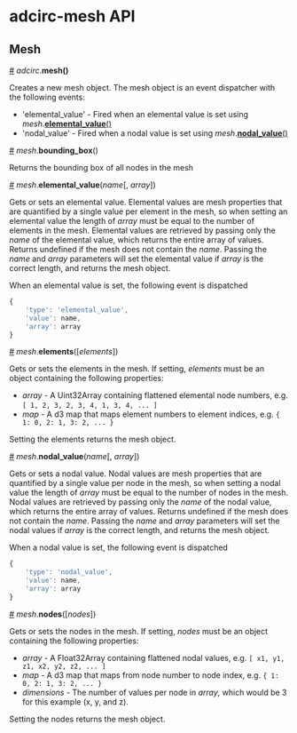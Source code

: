 # adcirc-mesh API

## Mesh

<a name="adcirc-mesh" href="#adcirc-mesh">#</a> *adcirc*.**mesh()**

Creates a new mesh object. The mesh object is an event dispatcher with the following events:

* 'elemental_value' - Fired when an elemental value is set using *mesh*.<a href="#mesh-elemental-value">**elemental_value**()</a>
* 'nodal_value' - Fired when a nodal value is set using *mesh*.<a href="#mesh-nodal-value">**nodal_value**()</a>

<a name="mesh-bounding-box" href="#mesh-bounding-box">#</a> *mesh*.**bounding_box**()

Returns the bounding box of all nodes in the mesh

<a name="mesh-elemental-value" href="#mesh-elemental-value">#</a> *mesh*.**elemental_value**(*name*[, *array*])

Gets or sets an elemental value. Elemental values are mesh properties that are quantified by a single value per element in the mesh, so when setting an elemental value the length of *array* must be equal to the number of elements in the mesh. Elemental values are retrieved by passing only the *name* of the elemental value, which returns the entire array of values. Returns undefined if the mesh does not contain the *name*. Passing the *name* and *array* parameters will set the elemental value if *array* is the correct length, and returns the mesh object.

When an elemental value is set, the following event is dispatched

```javascript
{
    'type': 'elemental_value',
    'value': name,
    'array': array
}
```

<a name="mesh-elements" href="#mesh-elements">#</a> *mesh*.**elements**([*elements*])

Gets or sets the elements in the mesh. If setting, *elements* must be an object containing the following properties:

* *array* - A Uint32Array containing flattened elemental node numbers, e.g. `[ 1, 2, 3, 2, 3, 4, 1, 3, 4, ... ]`
* *map* - A d3 map that maps element numbers to element indices, e.g. `{ 1: 0, 2: 1, 3: 2, ... }`

Setting the elements returns the mesh object.

<a name="mesh-nodal-value" href="#mesh-nodal-value">#</a> *mesh*.**nodal_value**(*name*[, *array*])

Gets or sets a nodal value. Nodal values are mesh properties that are quantified by a single value per node in the mesh, so when setting a nodal value the length of *array* must be equal to the number of nodes in the mesh. Nodal values are retrieved by passing only the *name* of the nodal value, which returns the entire array of values. Returns undefined if the mesh does not contain the *name*. Passing the *name* and *array* parameters will set the nodal values if *array* is the correct length, and returns the mesh object.

When a nodal value is set, the following event is dispatched

```javascript
{
    'type': 'nodal_value',
    'value': name,
    'array': array
}
```

<a name="mesh-nodes" href="#mesh-nodes">#</a> *mesh*.**nodes**([*nodes*])

Gets or sets the nodes in the mesh. If setting, *nodes* must be an object containing the following properties:

* *array* - A Float32Array containing flattened nodal values, e.g. `[ x1, y1, z1, x2, y2, z2, ... ]`
* *map* - A d3 map that maps from node number to node index, e.g. `{ 1: 0, 2: 1, 3: 2, ... }`
* *dimensions* - The number of values per node in *array*, which would be 3 for this example (x, y, and z).

Setting the nodes returns the mesh object.